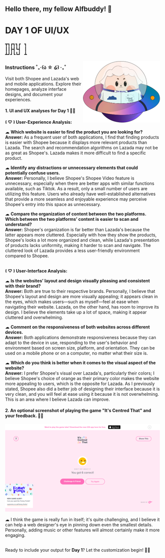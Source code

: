 ## Hello there, my fellow Alfbuddy! 💖

# DAY 1 OF UI/UX

┳┓┏┓┓┏ &nbsp; ┓ <br/>
┃┃┣┫┗┫ &nbsp; ┃ <br/>
┻┛┛┗┗┛ &nbsp; ┻ <br/>
         
<img align="right" width="250px" src="../../assets/alf/alf-ufo.png">

### Instructions ˚₊‧꒰ა ☆ ໒꒱ ‧₊˚

Visit both Shopee and Lazada's web and mobile applications. Explore their homepages, analyze interface designs, and document your experiences.<br/>

#### 1. UI and UX analyses for Day 1 🚀✨<br/>

**꒰ ♡ ꒱ User-Experience Analysis:**<br/>

☁︎   **Which website is easier to find the product you are looking for?**<br/>
    **Answer:** As a frequent user of both applications, I find that finding products is easier with Shopee because it displays more relevant products than Lazada. The search and recommendation algorithms on Lazada may not be as great as Shopee's. Lazada makes it more difficult to find a specific product.

☁︎   **Identify any distractions or unnecessary elements that could potentially confuse users.**<br/>
    **Answer:** Personally, I believe Shopee's Shopee Video feature is unnecessary, especially when there are better apps with similar functions available, such as Tiktok. As a result, only a small number of users are utilizing this feature. Users who already have well-established alternatives that provide a more seamless and enjoyable experience may perceive Shopee's entry into this space as unnecessary.

☁︎   **Compare the organization of content between the two platforms. Which between the two platforms’   content is easier to scan and understand?**<br/>
    **Answer:** Shopee's organization is far better than Lazada's because the latter appears more cluttered. Especially with how they show the products, Shopee's looks a lot more organized and clean, while Lazada's presentation of products lacks uniformity, making it harder to scan and navigate. The cluttered look of Lazada provides a less user-friendly environment compared to Shopee.

<br/>**꒰ ♡ ꒱ User-Interface Analysis:**

☁︎   **Is the websites’ layout and design visually pleasing and consistent with their brand?**<br/>
    **Answer:** Both are true to their respective brands. Personally, I believe that Shopee's layout and design are more visually appealing; it appears clean in the eyes, which makes users—such as myself—feel at ease when navigating their website. Lazada, on the other hand, has room to improve its design. I believe the elements take up a lot of space, making it appear cluttered and overwhelming.
    
☁︎   **Comment on the responsiveness of both websites across different devices.**<br/>
    **Answer:** Both applications demonstrate responsiveness because they can adapt to the device in use, responding to the user's behavior and environment based on screen size, platform, and orientation. They can be used on a mobile phone or on a computer, no matter what their size is.
    
☁︎   **Which do you think is better when it comes to the visual aspect of the website?**<br/>
    **Answer:** I prefer Shopee's visual over Lazada's, particularly their colors; I believe Shopee's choice of orange as their primary color makes the website more appealing to users, which is the opposite for Lazada. As I previously stated, Shopee also did a better job of designing their interface because it is very clean, and you will feel at ease using it because it is not overwhelming. This is an area where I believe Lazada can improve.

#### 2. An **optional** screenshot of playing the game **"It's Centred That"** and your feedback. 🚀✨

![Alt text](image.png)

☁︎ I think the game is really fun in itself; it's quite challenging, and I believe it can help a web designer's eye in pinning down even the smallest details. Personally, adding music or other features will almost certainly make it more engaging.

<br/>Ready to include your output for **Day 1**? Let the customization begin! 🚀✨


